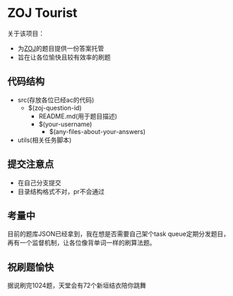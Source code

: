 # ZOJ Tourist
关于该项目：
- 为[ZOJ](http://acm.zju.edu.cn/onlinejudge/showProblemsets.do)的题目提供一份答案托管
- 旨在让各位愉快且较有效率的刷题

## 代码结构
- src(存放各位已经ac的代码)
	- $(zoj-question-id)
		- README.md(用于题目描述)
		- $(your-username)
			- $(any-files-about-your-answers)
- utils(相关任务脚本)

## 提交注意点
- 在自己分支提交
- 目录结构格式不对，pr不会通过

## 考量中
目前的题库JSON已经拿到，我在想是否需要自己架个task queue定期分发题目，再有一个监督机制，让各位像背单词一样的刷算法题。

## 祝刷题愉快
据说刷完1024题，天堂会有72个新垣结衣陪你跳舞
